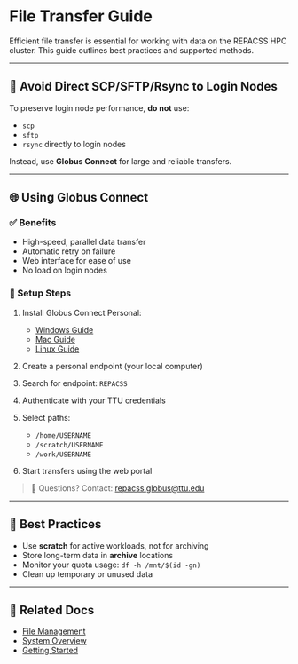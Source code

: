 # File Transfer Guide

Efficient file transfer is essential for working with data on the REPACSS HPC cluster. This guide outlines best practices and supported methods.

---

## 🚫 Avoid Direct SCP/SFTP/Rsync to Login Nodes

To preserve login node performance, **do not** use:
- `scp`
- `sftp`
- `rsync` directly to login nodes

Instead, use **Globus Connect** for large and reliable transfers.

---

## 🌐 Using Globus Connect

### ✅ Benefits
- High-speed, parallel data transfer
- Automatic retry on failure
- Web interface for ease of use
- No load on login nodes

### 🔧 Setup Steps

1. Install Globus Connect Personal:
   - [Windows Guide](https://docs.globus.org/globus-connect-personal-windows-installation-guide/)
   - [Mac Guide](https://docs.globus.org/globus-connect-personal-mac-installation-guide/)
   - [Linux Guide](https://docs.globus.org/globus-connect-personal-linux-installation-guide/)

2. Create a personal endpoint (your local computer)

3. Search for endpoint: `REPACSS`

4. Authenticate with your TTU credentials

5. Select paths:
   - `/home/USERNAME`
   - `/scratch/USERNAME`
   - `/work/USERNAME`

6. Start transfers using the web portal

> 📧 Questions? Contact: repacss.globus@ttu.edu

---

## 📂 Best Practices

- Use **scratch** for active workloads, not for archiving
- Store long-term data in **archive** locations
- Monitor your quota usage: `df -h /mnt/$(id -gn)`
- Clean up temporary or unused data

---

## 🔗 Related Docs

- [File Management](file-management.md)
- [System Overview](system-overview.md)
- [Getting Started](getting-started.md)
